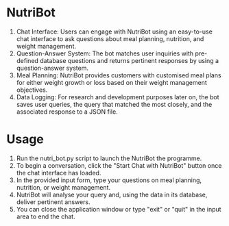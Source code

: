 # NutriBot
1. Chat Interface: Users can engage with NutriBot using an easy-to-use chat interface to ask questions about meal planning, nutrition, and weight management.
2. Question-Answer System: The bot matches user inquiries with pre-defined database questions and returns pertinent responses by using a question-answer system.
3. Meal Planning: NutriBot provides customers with customised meal plans for either weight growth or loss based on their weight management objectives.
4. Data Logging: For research and development purposes later on, the bot saves user queries, the query that matched the most closely, and the associated response to a JSON file.

# Usage
1. Run the nutri_bot.py script to launch the NutriBot the programme.
2. To begin a conversation, click the "Start Chat with NutriBot" button once the chat interface has loaded.
3. In the provided input form, type your questions on meal planning, nutrition, or weight management.
4. NutriBot will analyse your query and, using the data in its database, deliver pertinent answers.
5. You can close the application window or type "exit" or "quit" in the input area to end the chat.


